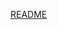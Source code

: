 [README](https://github.com/w311ang/UnicomTask-backup/blob/ca9d9bbeee6d5cee423c1f58c2288d286f8ba1ef/README.md)
